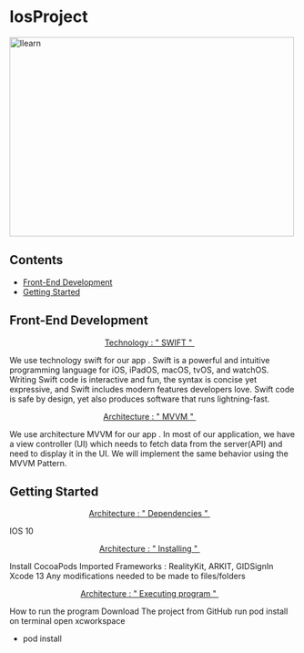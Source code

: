 # IosProject 

<img width="500" height="350" src="Bureau/logo.png" alt="Ilearn">


## Contents


- [Front-End Development](#front-end-development)
- [Getting Started](#Getting-Started)




## Front-End Development


<p align="center"> <a href="SWIFT.md">Technology : " SWIFT " </a>&nbsp;&nbsp;&nbsp; </p>


We use technology swift for our app . Swift is a powerful and intuitive programming language for iOS, iPadOS, macOS, tvOS, and watchOS. Writing Swift code is interactive and fun, the syntax is concise yet expressive, and Swift includes modern features developers love. Swift code is safe by design, yet also produces software that runs lightning-fast.

<p align="center"> <a href="MVVM.md">Architecture : " MVVM " </a>&nbsp;&nbsp;&nbsp; </p>

We use architecture MVVM for our app . In most of our application, we have a view controller (UI) which needs to fetch data from the server(API) and need to display it in the UI. We will implement the same behavior using the MVVM Pattern.

## Getting Started

<p align="center"> <a href="MVVM.md">Architecture : " Dependencies " </a>&nbsp;&nbsp;&nbsp; </p>

IOS 10

<p align="center"> <a href="MVVM.md">Architecture : " Installing " </a>&nbsp;&nbsp;&nbsp; </p>

Install CocoaPods
Imported Frameworks : RealityKit, ARKIT, GIDSignIn
Xcode 13
Any modifications needed to be made to files/folders

<p align="center"> <a href="MVVM.md">Architecture : " Executing program " </a>&nbsp;&nbsp;&nbsp; </p>

How to run the program
Download The project from GitHub
run pod install on terminal
open xcworkspace
- pod install




